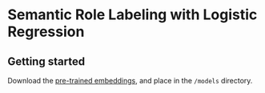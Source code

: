 # Semantic Role Labeling with Logistic Regression

## Getting started

Download the [pre-trained embeddings](https://drive.google.com/file/d/0B7XkCwpI5KDYNlNUTTlSS21pQmM/edit?resourcekey=0-wjGZdNAUop6WykTtMip30g), and place in the `/models` directory.
